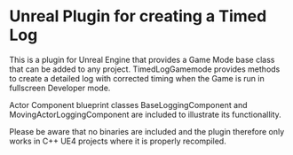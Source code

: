 Unreal Plugin for creating a Timed Log
=======================================

This is a plugin for Unreal Engine that provides a Game Mode base 
class that can be added to any project. TimedLogGamemode provides 
methods to create a detailed log with corrected timing when the Game
is run in fullscreen Developer mode. 

Actor Component blueprint classes BaseLoggingComponent and 
MovingActorLoggingComponent are included to illustrate its functionallity. 

Please be aware that no binaries are included and the plugin therefore only 
works in C++ UE4 projects where it is properly recompiled.